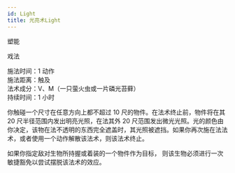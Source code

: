 ```yaml
---
id: Light
title: 光亮术Light
---
```


塑能

戏法

施法时间：1 动作  
施法距离：触及  
法术成分：V、M（一只萤火虫或一片磷光苔藓）  
持续时间：1 小时

你触碰一个尺寸在任意方向上都不超过 10 尺的物件。在法术终止前，物件将在其 20 尺半径范围内发出明亮光照，在法其外 20 尺范围发出微光光照。光的颜色由你决定，该物在法不透明的东西完全遮盖时，其光照被遮挡。如果你再次施在法法术，或者使用一个动作解散该法术，则该法术终止。

如果你指定敌对生物所持握或着装的一个物件作为目标，
则该生物必须进行一次敏捷豁免以尝试摆脱该法术的效应。
